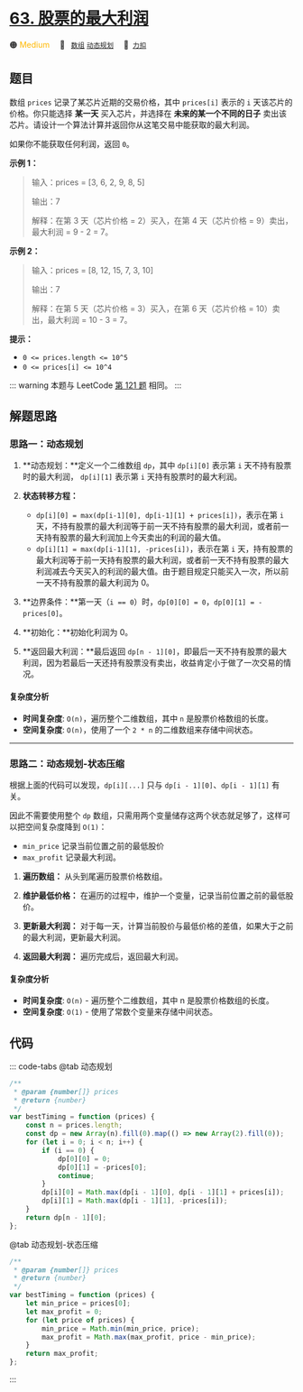 # [63. 股票的最大利润](https://2xiao.github.io/leetcode-js/offer/jz_offer_63_1.html)

🟠 <font color=#ffb800>Medium</font>&emsp; 🔖&ensp; [`数组`](/tag/array.md) [`动态规划`](/tag/dynamic-programming.md)&emsp; 🔗&ensp;[`力扣`](https://leetcode.cn/problems/gu-piao-de-zui-da-li-run-lcof)

## 题目

数组 `prices` 记录了某芯片近期的交易价格，其中 `prices[i]` 表示的 `i` 天该芯片的价格。你只能选择 **某一天** 买入芯片，并选择在 **未来的某一个不同的日子** 卖出该芯片。请设计一个算法计算并返回你从这笔交易中能获取的最大利润。

如果你不能获取任何利润，返回 `0`。

**示例 1：**

> 输入：prices = [3, 6, 2, 9, 8, 5]
>
> 输出：7
>
> 解释：在第 3 天（芯片价格 = 2）买入，在第 4 天（芯片价格 = 9）卖出，最大利润 = 9 - 2 = 7。

**示例 2：**

> 输入：prices = [8, 12, 15, 7, 3, 10]
>
> 输出：7
>
> 解释：在第 5 天（芯片价格 = 3）买入，在第 6 天（芯片价格 = 10）卖出，最大利润 = 10 - 3 = 7。

**提示：**

- `0 <= prices.length <= 10^5`
- `0 <= prices[i] <= 10^4`

::: warning
本题与 LeetCode [第 121 题](../problem/0121.md) 相同。
:::

## 解题思路

### 思路一：动态规划

1. **动态规划：**定义一个二维数组 `dp`，其中 `dp[i][0]` 表示第 `i` 天不持有股票时的最大利润， `dp[i][1]` 表示第 `i` 天持有股票时的最大利润。
2. **状态转移方程：**

   - `dp[i][0] = max(dp[i-1][0], dp[i-1][1] + prices[i])`，表示在第 `i` 天，不持有股票的最大利润等于前一天不持有股票的最大利润，或者前一天持有股票的最大利润加上今天卖出的利润的最大值。
   - `dp[i][1] = max(dp[i-1][1], -prices[i])`，表示在第 `i` 天，持有股票的最大利润等于前一天持有股票的最大利润，或者前一天不持有股票的最大利润减去今天买入的利润的最大值。由于题目规定只能买入一次，所以前一天不持有股票的最大利润为 0。

3. **边界条件：**第一天（`i == 0`）时，`dp[0][0] = 0`，`dp[0][1] = -prices[0]`。
4. **初始化：**初始化利润为 0。
5. **返回最大利润：**最后返回 `dp[n - 1][0]`，即最后一天不持有股票的最大利润，因为若最后一天还持有股票没有卖出，收益肯定小于做了一次交易的情况。

#### 复杂度分析

- **时间复杂度**: `O(n)`，遍历整个二维数组，其中 `n` 是股票价格数组的长度。
- **空间复杂度**: `O(n)`，使用了一个 `2 * n` 的二维数组来存储中间状态。

---

### 思路二：动态规划-状态压缩

根据上面的代码可以发现，`dp[i][...]` 只与 `dp[i - 1][0]`、`dp[i - 1][1]` 有关。

因此不需要使用整个 `dp` 数组，只需用两个变量储存这两个状态就足够了，这样可以把空间复杂度降到 `O(1)`：

- `min_price` 记录当前位置之前的最低股价
- `max_profit` 记录最大利润。

1. **遍历数组：** 从头到尾遍历股票价格数组。

2. **维护最低价格：** 在遍历的过程中，维护一个变量，记录当前位置之前的最低股价。

3. **更新最大利润：** 对于每一天，计算当前股价与最低价格的差值，如果大于之前的最大利润，更新最大利润。

4. **返回最大利润：** 遍历完成后，返回最大利润。

#### 复杂度分析

- **时间复杂度**: `O(n)` - 遍历整个二维数组，其中 n 是股票价格数组的长度。
- **空间复杂度**: `O(1)` - 使用了常数个变量来存储中间状态。

## 代码

::: code-tabs
@tab 动态规划

```javascript
/**
 * @param {number[]} prices
 * @return {number}
 */
var bestTiming = function (prices) {
	const n = prices.length;
	const dp = new Array(n).fill(0).map(() => new Array(2).fill(0));
	for (let i = 0; i < n; i++) {
		if (i == 0) {
			dp[0][0] = 0;
			dp[0][1] = -prices[0];
			continue;
		}
		dp[i][0] = Math.max(dp[i - 1][0], dp[i - 1][1] + prices[i]);
		dp[i][1] = Math.max(dp[i - 1][1], -prices[i]);
	}
	return dp[n - 1][0];
};
```

@tab 动态规划-状态压缩

```javascript
/**
 * @param {number[]} prices
 * @return {number}
 */
var bestTiming = function (prices) {
	let min_price = prices[0];
	let max_profit = 0;
	for (let price of prices) {
		min_price = Math.min(min_price, price);
		max_profit = Math.max(max_profit, price - min_price);
	}
	return max_profit;
};
```

:::
